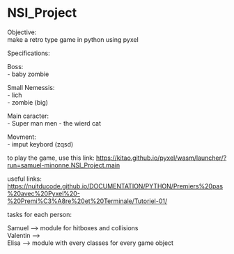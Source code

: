# NSI_Project

Objective:</br>
make a retro type game in python using pyxel

Specifications:</br>

Boss:</br>
    - baby zombie</br>

Small Nemessis:</br>
               - lich</br>
               - zombie (big)</br>
               
 Main caracter:</br>
              - Super man men 
              - the wierd cat 
              
 Movment:</br>
        - imput keybord (zqsd)
             
        

to play the game, use this link: https://kitao.github.io/pyxel/wasm/launcher/?run=samuel-minonne.NSI_Project.main 

useful links:
https://nuitducode.github.io/DOCUMENTATION/PYTHON/Premiers%20pas%20avec%20Pyxel%20-%20Premi%C3%A8re%20et%20Terminale/Tutoriel-01/
</br>

tasks for each person:</br>

Samuel --> module for hitboxes and collisions </br>
Valentin --> </br>
Elisa --> module with every classes for every game object
